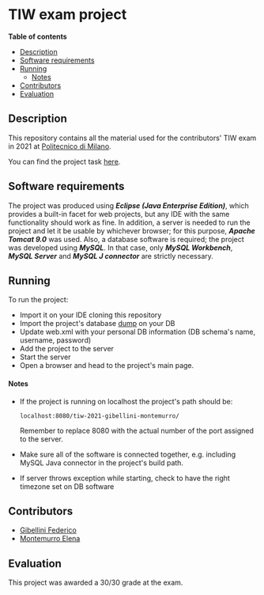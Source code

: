 # TIW exam project

**Table of contents**
- [Description](#description)
- [Software requirements](#software-requirements)
- [Running](#running)
  - [Notes](#notes)   
- [Contributors](#contributors)
- [Evaluation](#evaluation)

## Description
This repository contains all the material used for the contributors' TIW exam in 2021 at [Politecnico di Milano](https://www.polimi.it).

You can find the project task [here](https://github.com/gblfrc/tiw-2021-gibellini-montemurro/blob/main/deliverables/specifica_progetto_aggiornata.pdf).

## Software requirements
The project was produced using ***Eclipse (Java Enterprise Edition)***, which provides a built-in facet for web projects, but any IDE with the same functionality should work as fine. In addition, a server is needed to run the project and let it be usable by whichever browser; for this purpose, ***Apache Tomcat 9.0*** was used.
Also, a database software is required; the project was developed using ***MySQL***. In that case, only ***MySQL Workbench***, ***MySQL Server*** and ***MySQL J connector*** are strictly necessary.

## Running
To run the project:
- Import it on your IDE cloning this repository
- Import the project's database [dump](https://github.com/gblfrc/tiw-2021-gibellini-montemurro/blob/main/deliverables/tiw_project.sql) on your DB
- Update web.xml with your personal DB information (DB schema's name, username, password)
- Add the project to the server
- Start the server
- Open a browser and head to the project's main page.

#### Notes

- If the project is running on localhost the project's path should be: 

  ` localhost:8080/tiw-2021-gibellini-montemurro/ `

  Remember to replace 8080 with the actual number of the port assigned to the server.

- Make sure all of the software is connected together, e.g. including MySQL Java connector in the project's build path.
- If server throws exception while starting, check to have the right timezone set on DB software

## Contributors
- [Gibellini Federico](https://github.com/gblfrc)
- [Montemurro Elena](https://github.com/ElenaMontemurro)

## Evaluation
This project was awarded a 30/30 grade at the exam.
